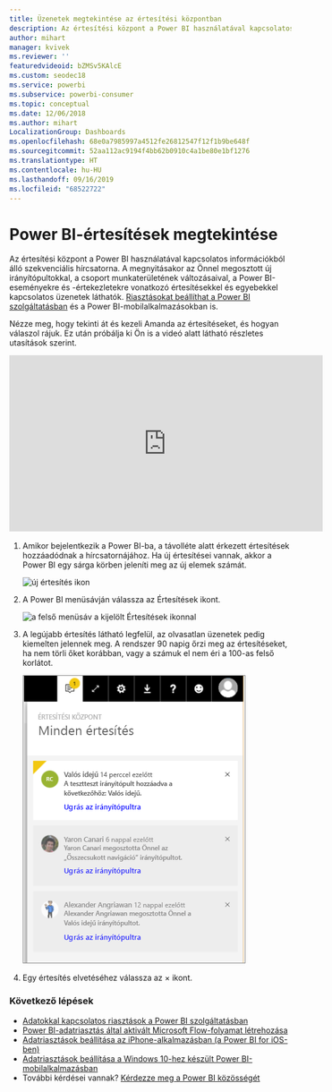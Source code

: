 ```yaml
---
title: Üzenetek megtekintése az értesítési központban
description: Az értesítési központ a Power BI használatával kapcsolatos információkból álló szekvenciális hírcsatorna.
author: mihart
manager: kvivek
ms.reviewer: ''
featuredvideoid: bZMSv5KAlcE
ms.custom: seodec18
ms.service: powerbi
ms.subservice: powerbi-consumer
ms.topic: conceptual
ms.date: 12/06/2018
ms.author: mihart
LocalizationGroup: Dashboards
ms.openlocfilehash: 68e0a7985997a4512fe26812547f12f1b9be648f
ms.sourcegitcommit: 52aa112ac9194f4bb62b0910c4a1be80e1bf1276
ms.translationtype: HT
ms.contentlocale: hu-HU
ms.lasthandoff: 09/16/2019
ms.locfileid: "68522722"
---
```

# <a name="view-power-bi-notifications"></a>Power BI-értesítések megtekintése
Az értesítési központ a Power BI használatával kapcsolatos információkból álló szekvenciális hírcsatorna. A megnyitásakor az Önnel megosztott új irányítópultokkal, a csoport munkaterületének változásaival, a Power BI-eseményekre és -értekezletekre vonatkozó értesítésekkel és egyebekkel kapcsolatos üzenetek láthatók. [Riasztásokat beállíthat a Power BI szolgáltatásban](../service-set-data-alerts.md) és a Power BI-mobilalkalmazásokban is.

Nézze meg, hogy tekinti át és kezeli Amanda az értesítéseket, és hogyan válaszol rájuk. Ez után próbálja ki Ön is a videó alatt látható részletes utasítások szerint.

<iframe width="560" height="315" src="https://www.youtube.com/embed/bZMSv5KAlcE" frameborder="0" allowfullscreen></iframe>


1. Amikor bejelentkezik a Power BI-ba, a távolléte alatt érkezett értesítések hozzáadódnak a hírcsatornájához. Ha új értesítései vannak, akkor a Power BI egy sárga körben jeleníti meg az új elemek számát.
   
   ![új értesítés ikon](./media/end-user-notification-center/power-bi-new-notification.png)
2. A Power BI menüsávján válassza az Értesítések ikont.
   
   ![a felső menüsáv a kijelölt Értesítések ikonnal](./media/end-user-notification-center/power-bi-notifications-icon.png)
3. A legújabb értesítés látható legfelül, az olvasatlan üzenetek pedig kiemelten jelennek meg. A rendszer 90 napig őrzi meg az értesítéseket, ha nem törli őket korábban, vagy a számuk el nem éri a 100-as felső korlátot.
   
   ![Értesítési központ](./media/end-user-notification-center/power-bi-notifications.png)
4. Egy értesítés elvetéséhez válassza az × ikont.

### <a name="next-steps"></a>Következő lépések
* [Adatokkal kapcsolatos riasztások a Power BI szolgáltatásban](../service-set-data-alerts.md)
* [Power BI-adatriasztás által aktivált Microsoft Flow-folyamat létrehozása](../service-flow-integration.md)
* [Adatriasztások beállítása az iPhone-alkalmazásban (a Power BI for iOS-ben)](mobile/mobile-set-data-alerts-in-the-mobile-apps.md)
* [Adatriasztások beállítása a Windows 10-hez készült Power BI-mobilalkalmazásban](mobile/mobile-set-data-alerts-in-the-mobile-apps.md)
* További kérdései vannak? [Kérdezze meg a Power BI közösségét](http://community.powerbi.com/)

